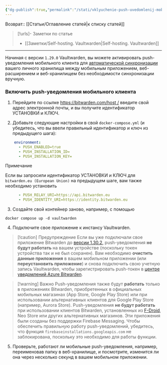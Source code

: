 ```yaml
---
{"dg-publish":true,"permalink":"/stati/vklyuchenie-push-uvedomlenij-mobilnogo-klienta-vaultwarden/","created":"2024-08-20-00-36-42","updated":"2024-09-24T19:36:08+03:00"}
---
```


Возврат:: [[Статьи/Оглавление статей\|к списку статей]]
> [!urls]- Заметки по статье
> - [[Заметки/Self-hosting. Vaultwarden\|Self-hosting. Vaultwarden]]

---
Начиная с версии `1.29.0` Vaultwarden, вы можете активировать push-уведомления мобильного клиента для [автоматической синхронизации](https://bitwarden.com/help/vault-sync/#automatic-sync) вашего личного хранилища между мобильным приложением, веб-расширением и веб-хранилищем без необходимости синхронизации вручную.

### Включить push-уведомления мобильного клиента

1.  Перейдите по ссылке [https://bitwarden.com/host /](https://bitwarden.com/host/) введите свой адрес электронной почты, и вы получите идентификатор УСТАНОВКИ и КЛЮЧ.
    
2.  Добавьте следующие настройки в свой `docker-compose.yml` (и убедитесь, что вы ввели правильный идентификатор и ключ из предыдущего шага):
    

```yaml
    environment:
      - PUSH_ENABLED=true
      - PUSH_INSTALLATION_ID=
      - PUSH_INSTALLATION_KEY=
```

Примечание

Если вы запросили идентификатор УСТАНОВКИ и КЛЮЧ для `bitwarden.eu (European Union)` на предыдущем шаге, вам также необходимо установить

```yaml
      - PUSH_RELAY_URI=https://api.bitwarden.eu
      - PUSH_IDENTITY_URI=https://identity.bitwarden.eu
```

3.  Создайте свой контейнер заново, например, с помощью

```shell
docker compose up -d vaultwarden
```

4.  Подключите свое приложение к инстансу Vaultwarden.

> [!caution] Предупреждение
> Если вы уже подключали свое приложение Bitwarden до [версии 1.30.2,](https://github.com/dani-garcia/vaultwarden/releases/tag/1.30.2) push-уведомления **не будут работать** на вашем устройстве (поскольку токен устройства так и не был сохранен). Вам необходимо **очистить данные приложения** в вашем мобильном приложении (или **переустановить приложение**) и снова подключить свою учетную запись Vaultwarden, чтобы зарегистрировать push-токен в [центре уведомлений Azure Bitwarden](https://contributing.bitwarden.com/architecture/deep-dives/push-notifications/mobile/#self-hosted-implementation).

> [!warning] Важно
> Push-уведомления также будут **работать** только в приложениях Bitwarden, приобретенных в официальных мобильных магазинах (App Store, Google Play Store) или при использовании альтернативных клиентов для Google Play Store (например, Aurora Store). Push-уведомления **не будут работать** при использовании клиентов Bitwarden, установленных из [F-Droid](https://mobileapp.bitwarden.com/fdroid/), Neo Store или других альтернативных магазинов. Эти приложения были созданы без поддержки Firebase Messaging. Чтобы обеспечить правильную работу push-уведомлений, убедитесь, что функция `firebaseinstallations.googleapis.com` не заблокирована, поскольку это необходимо для работы функции.

5.  Проверьте, работают ли мобильные push-уведомления, например, переименовав папку в веб-хранилище, и посмотрите, изменится ли она через несколько секунд в вашем мобильном приложении.